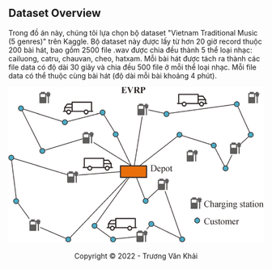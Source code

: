 ## Dataset Overview
Trong đồ án này, chúng tôi lựa chọn bộ dataset "Vietnam Traditional Music (5 genres)" trên Kaggle. Bộ dataset này được lấy từ hơn 20 giờ record thuộc 200 bài hát, bao gồm 2500 file .wav được chia đều thành 5 thể loại nhạc: cailuong, catru, chauvan, cheo, hatxam. Mỗi bài hát được tách ra thành các file data có độ dài 30 giây và chia đều 500 file ở mỗi thể loại nhạc. Mỗi file data có thể thuộc cùng bài hát (độ dài mỗi bài khoảng 4 phút).

<img src = "https://github.com/VanKhaiii/CS106.N21/blob/main/Images/An-example-solution-for-EVRP.ppm">

<!-- Footer -->
<p align='center'>Copyright © 2022 - Trương Văn Khải</p>
